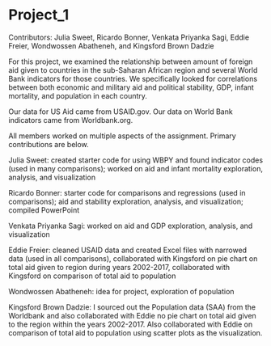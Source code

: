 
# Project_1

Contributors: Julia Sweet, Ricardo Bonner, Venkata Priyanka Sagi, Eddie Freier, Wondwossen Abatheneh, and Kingsford Brown Dadzie

For this project, we examined the relationship between amount of foreign aid given to countries in the sub-Saharan African region and several World Bank indicators for those countries. We specifically looked for correlations between both economic and military aid and political stability, GDP, infant mortality, and population in each country. 

Our data for US Aid came from USAID.gov. Our data on World Bank indicators came from Worldbank.org. 

All members worked on multiple aspects of the assignment. Primary contributions are below. 

Julia Sweet: created starter code for using WBPY and found indicator codes (used in many comparisons); worked on aid and infant mortality exploration, analysis, and visualization

Ricardo Bonner: starter code for comparisons and regressions (used in comparisons); aid and stability exploration, analysis, and visualization; compiled PowerPoint

Venkata Priyanka Sagi: worked on aid and GDP exploration, analysis, and visualization

Eddie Freier: cleaned USAID data and created Excel files with narrowed data (used in all comparisons), collaborated with Kingsford on pie chart on total aid given to region during years 2002-2017, collaborated with Kingsford on comparison of total aid to population

Wondwossen Abatheneh: idea for project, exploration of population

Kingsford Brown Dadzie: I sourced out the Population data (SAA) from the Worldbank  and also collaborated with Eddie no pie chart on total aid given to the region within the years 2002-2017. Also collaborated with Eddie on comparison of total aid to population using scatter plots as the visualization. 
